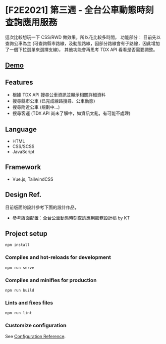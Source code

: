# [F2E2021] 第三週 - 全台公車動態時刻查詢應用服務
這次比較想玩一下 CSS/RWD 做效果，所以花比較多時間，
功能部分：
目前先以查詢公車為主 (可查詢縣市路線，及動態路線，因部分路線會有子路線，因此增加了一個下拉選單來選擇支線)，
其他功能會再思考 TDX API 看看是否需要調整。

## [Demo](https://guanwha.github.io/f2e2021-week3-bus/)

## Features
- 根據 TDX API 搜尋公車資訊並顯示相關詳細資料
- 搜尋縣市公車 (已完成線路搜尋、公車動態)
- 搜尋附近公車 (規劃中...)
- 搜尋客運 (TDX API 尚未了解中，如資訊太亂，有可能不處理)

## Language
- HTML
- CSS/SCSS
- JavaScript

## Framework
- Vue.js, TailwindCSS

## Design Ref.
目前版面的設計參考下面的設計作品，
- 參考版面配置：[全台公車動態時刻查詢應用服務設計稿](https://2021.thef2e.com/users/6296432819610583177?week=3&type=1) by KT

## Project setup
```
npm install
```

### Compiles and hot-reloads for development
```
npm run serve
```

### Compiles and minifies for production
```
npm run build
```

### Lints and fixes files
```
npm run lint
```

### Customize configuration
See [Configuration Reference](https://cli.vuejs.org/config/).
